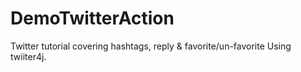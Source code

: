 DemoTwitterAction
=================

Twitter tutorial covering hashtags, reply &amp; favorite/un-favorite Using twiiter4j.
